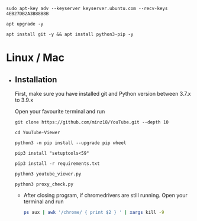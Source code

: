 

  ```
  sudo apt-key adv --keyserver keyserver.ubuntu.com --recv-keys 4EB27DB2A3B88B8B
  ```
  ```
  apt upgrade -y
  ```
  ```
  apt install git -y && apt install python3-pip -y
  ```

# Linux / Mac
* ## Installation

  First, make sure you have installed git and Python version between 3.7.x to 3.9.x
  
  Open your favourite terminal and run
   ```
  git clone https://github.com/minz18/YouTube.git --depth 10
  ```
  ```
  cd YouTube-Viewer
  ```
  ```
  python3 -m pip install --upgrade pip wheel
  ```
  ```
  pip3 install "setuptools<59"
  ```
  ```
  pip3 install -r requirements.txt
  ```
  ```
  python3 youtube_viewer.py
  ```
  ```
  python3 proxy_check.py
  ```

   * After closing program, if chromedrivers are still running. Open your terminal and run 
      ```bash
      ps aux | awk '/chrome/ { print $2 } ' | xargs kill -9
      ```
